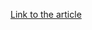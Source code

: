 [Link to the article](https://www.microsoft.com/en-us/security/blog/2023/11/20/social-engineering-attacks-lure-indian-users-to-install-android-banking-trojans/)
